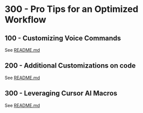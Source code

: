 # 300 - Pro Tips for an Optimized Workflow

## 100 - Customizing Voice Commands

See [README.md](./100/README.md)

## 200 - Additional Customizations on code

See [README.md](./200/README.md)

## 300 - Leveraging Cursor AI Macros

See [README.md](./300/README.md)
